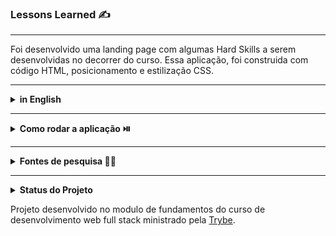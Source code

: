 ### Lessons Learned ✍️

<hr>

Foi desenvolvido uma landing page com algumas Hard Skills a serem desenvolvidas no decorrer do curso.
Essa aplicação, foi construida com código HTML, posicionamento e estilização CSS.

<hr>
<details>
    <summary><strong>in English </strong></summary><br />
A landing page was developed with some Hard Skills to be developed during the course.
This application was built with HTML code, positioning and CSS stylization.
 </details>

<hr>
<details>
    <summary><strong>Como rodar a aplicação ⏯️</strong></summary><br />

1. No terminal, clone o projeto:
    ```bash
    git clone (git@github.com:Viniciusmso/Project-Lessons-Learned.git)
    ```
   
2. Entre na pasta do projeto:
    ```bash
    cd Project-Lessons-Learned
    ```

3. Instale as dependências:
   ```bash
    npm install.
    ```

4. Na pasta, abra o arquivo:
    ```bash
    index.html
    ```

 </details>

<hr>
<details>
  <summary><strong>Fontes de pesquisa 🧑‍💻</strong></summary><br />

- [JavaScript](JavaScript.com)
- [W3Schools](https://www.w3schools.com/js/)
- [MDN](https://developer.mozilla.org/pt-BR/docs/Web/JavaScript)
- [StackOverflow](https://stackoverflow.com)

</details>

<hr>
<details>
  <summary><strong>Status do Projeto</strong></summary><br />

Concluido :heavy_check_mark:
</details>



Projeto desenvolvido no modulo de fundamentos do curso de desenvolvimento web full stack ministrado pela [Trybe](https://www.betrybe.com). 
